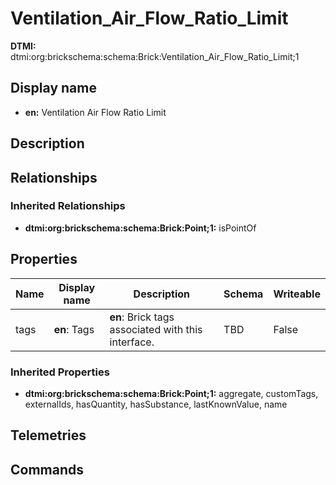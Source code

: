 # Ventilation_Air_Flow_Ratio_Limit
**DTMI:** dtmi:org:brickschema:schema:Brick:Ventilation_Air_Flow_Ratio_Limit;1
## Display name
- **en:** Ventilation Air Flow Ratio Limit
## Description
## Relationships
### Inherited Relationships
* **dtmi:org:brickschema:schema:Brick:Point;1:** isPointOf
## Properties
|Name|Display name|Description|Schema|Writeable|
|-|-|-|-|-|
|tags|**en**: Tags|**en**: Brick tags associated with this interface.|TBD|False
### Inherited Properties
* **dtmi:org:brickschema:schema:Brick:Point;1:** aggregate, customTags, externalIds, hasQuantity, hasSubstance, lastKnownValue, name
## Telemetries
## Commands

